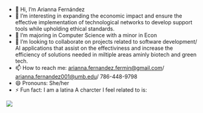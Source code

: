 - 👋 Hi, I’m Arianna Fernández
- 👀 I’m interesting in expanding the economic impact and ensure the effective implementation of technological networks to develop support tools while upholding ethical standards.
- 🌱 I’m majoring in Computer Science with a minor in Econ
- 💞️ I’m looking to collaborate on projects related to software development/ AI applications that assist on the effectiviness and increase the efficiency of solutions needed in miltiple areas aminly biotech and green tech.
- 📫 How to reach me: arianna.fernandez.fermin@gmail.com/ arianna.fernandez001@umb.edu/ 786-448-9798
- 😄 Pronouns: She/her
- ⚡ Fun fact: I am a latina
A charcter I feel related to is:
<image src="https://pin.it/7911eP3PR](https://i.pinimg.com/736x/c7/f1/0a/c7f10ae3e2d6ea078056b114b099676a.jpg" />

<!---
Arifernandez18/Arifernandez18 is a ✨ special ✨ repository because its `README.md` (this file) appears on your GitHub profile.
You can click the Preview link to take a look at your changes.
--->

